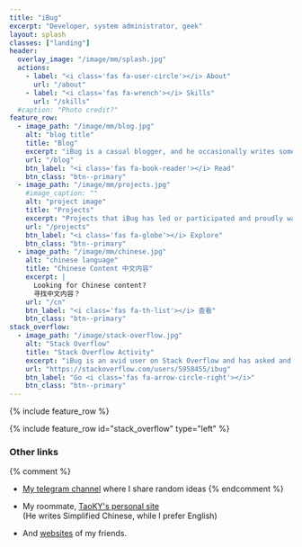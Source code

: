 ```yaml
---
title: "iBug"
excerpt: "Developer, system administrator, geek"
layout: splash
classes: ["landing"]
header:
  overlay_image: "/image/mm/splash.jpg"
  actions:
    - label: "<i class='fas fa-user-circle'></i> About"
      url: "/about"
    - label: "<i class='fas fa-wrench'></i> Skills"
      url: "/skills"
  #caption: "Photo credit?"
feature_row:
  - image_path: "/image/mm/blog.jpg"
    alt: "blog title"
    title: "Blog"
    excerpt: "iBug is a casual blogger, and he occasionally writes something about his new discoveries."
    url: "/blog"
    btn_label: "<i class='fas fa-book-reader'></i> Read"
    btn_class: "btn--primary"
  - image_path: "/image/mm/projects.jpg"
    #image_caption: ""
    alt: "project image"
    title: "Projects"
    excerpt: "Projects that iBug has led or participated and proudly wanting to present you with."
    url: "/projects"
    btn_label: "<i class='fas fa-globe'></i> Explore"
    btn_class: "btn--primary"
  - image_path: "/image/mm/chinese.jpg"
    alt: "chinese language"
    title: "Chinese Content 中文内容"
    excerpt: |
      Looking for Chinese content?  
      寻找中文内容？
    url: "/cn"
    btn_label: "<i class='fas fa-th-list'></i> 查看"
    btn_class: "btn--primary"
stack_overflow:
  - image_path: "/image/stack-overflow.jpg"
    alt: "Stack Overflow"
    title: "Stack Overflow Activity"
    excerpt: "iBug is an avid user on Stack Overflow and has asked and answered a lot of questions. You're highly encouraged to checkout his profile on Stack Overflow."
    url: "https://stackoverflow.com/users/5958455/ibug"
    btn_label: "Go <i class='fas fa-arrow-circle-right'></i>"
    btn_class: "btn--primary"
---
```


{% include feature_row %}

{% include feature_row id="stack_overflow" type="left" %}

### Other links

{% comment %}
- [My telegram channel](https://t.me/ibugthought) where I share random ideas
{% endcomment %}

- My roommate, [<i class="fas fa-globe-americas"></i> TaoKY's personal site](https://blog.taoky.moe/)  
  (He writes Simplified Chinese, while I prefer English)

- And [<i class="fas fa-globe-americas"></i> websites](/friends) of my friends.

<script>document.getElementById('page-title').insertAdjacentHTML('beforebegin', '<img src="/image/avatar.png" alt="iBug" class="avatar" itemprop="image" />');</script>
